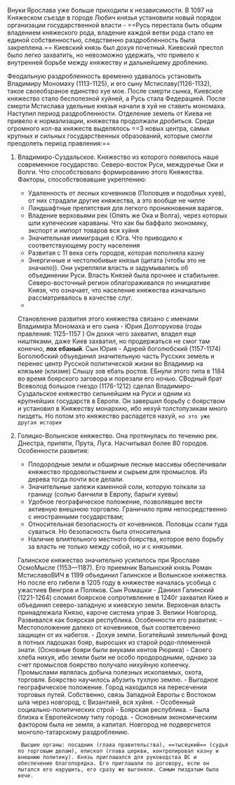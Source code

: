 
Внуки Ярослава уже больше приходили к независимости. 
В 1097 на Княжеском съезде в городе Любич князья установили новый порядок организации государственной власти - ==Русь перестала быть общим владением княжеского рода, владение каждой ветви рода стало ее единой собственностью, следственно раздробленность была закреплена.== Киевский князь был дохуя почетный. Киевский престол было легко захватить, но невозможно удержать, что привело к внутренней борьбе между княжеству и дальнейшему дроблению.

Феодальную раздробленность временно удавалось установить Владимиру Мономаху (1113-1125), и его сыну Мстиславу(1126-1132), такое своеобзраное единство хуе мое. После смерти сынка, Киевское княжество стало бесполезной хуйней, а Русь стала Федерацией. После смерти Мстислава удельные князья начали в хуй не ставить мономаха. Наступил период раздробленности. Отделение земель от Киева не привело к нормализации, княжества продолжали дробиться. Среди огромного кол-ва княжеств выделялось ==3 новых центра, самых крупных и сильных государственных образований, которые смогли преодолеть период  правления:==

1. Владимиро-Суздальское. Княжество из которого появилось наше современное государство. Северо-восток Руси, междуречье Оки и Волги. Что способствовало формированию этого Княжества. Факторы, способствовавшие укреплению:
	- Удаленность от лесных кочевников (Половцев и подобных хуев), от них страдали другие княжества, а это вообще не чилле
	- Ландшафтные препятствия для легкого проникновения варягов. 
	- Владение верховьями рек (Опять же Ока и Волга), через которых шли купеческие караваны. Что как бы баффало экономику, экспорт и импорт товаров вся хуйня
	- Значительная иммиграция с Юга. Что приводило к соответствующему росту населения
	- Развитая с 11 века сеть городов, которая пополняла казну
	- Энергичные и честолюбивые князья (цитата (чтобы это не значило)). Они укрепляли власть и задумывались об объединении Руси. Власть Князей была прочнее и стабильнее. Северо-восточный регион облагораживался по инициативе Князя, что означает, что население княжества изначально рассматривалось в качестве слуг. 
	- 
	Становление развития этого княжества связано с именами Владимира Мономаха и его сына - Юрия Долгорукова (годы правления: 1125-1157 ) Он дохкя чего захватил, владел еще ништяками, даже Киев захватил, но продержаться не смог там конечно, **лох ебаный**. Сын Юрия - Аднрей боголюбский (1157-1174) Боголюбский объуединил значительную часть Русских земель и перенес центр Русской политической жизни во Владимир на клязьме (клизме) Слышу зов ебать ростов. ЕБнули этого типа в 1184 во время боярского заговора и порезали его ночью. СВодный брат Всеволод большое гнездо (1176-1212) сделал Владимиро-Суздальское княжество сильнейшим на Руси и одним из крупнейших государств в Европе. Он завершил борьбу с боярством и установил в Княжеству монархию, ибо нехуй толстопузикам много пиздеть. Но потом это княжество распадется нахуй, `но это уже другая история`
2. Голицко-Волынское княжество. Она протянулась по течению рек. Днестра, припяти, Прута, Луга. Насчитывал более 80 городов. Особенности развития:
	 - Плодородные земли и обширные лесные массивы обеспечивали княжество продовольствием и сырьем для промыслов. Из дерева тогда почти все делали. 
	 - Значительные залежи каменной соли, которую толкали за границу (солью банчили в Европу, барыги хуевы)
	 - Удобное географическое положение, позволявшее вести активную внешнюю торговлю. Граничило прям непосредственно с иностранными государствам;
	 - Относительная безопасность от кочевников. Половцы ссали туда суваться. Но безопасность была относительна
	 - Наличие влиятельного местного боярства, которое вело борьбу за власть не только между собой, но и с князьями. 
	 
	  Галинское княжество значительно усилилось при Ярославе ОсмоМысле (1153—1187). Его приемник Валынский князь Роман МстиславоВИЧ в 1199 объединил Галинское и Волынское княжества. Но после его гибели в 1205 году в княжестве началась усобица с ужастиев Венгров и Поляков. Сын Ромашки - Даниил Галинский (1221-1264) сломил боярское сопротивление в 1240г захватил Киев и объединил северо-западную и киевскую земли. Верховная власть принадлежала Князю, кароче система управ
	3. Велики Новгород. Развивался как боярская республика. Особенности его развития:
		- Местоположение далеко от кочевников, был соответсвенно защищен от их набегов. 
		- Дохуя земли. Богатейший земельный фонд в потных ладошках бояр, выросших из старой родо-племенной знати. (Основные бояри были внуками кентов Рюрика)
		- Своего хлеба нихуя, ибо земли были не особо продородными, однако за счет промыслов боярство получало нихуйную копеечку. Промыслами являлась добыча полезных ископаемых, охота, торговля. Боярство научилось абузить тухлую землю. 
		- Выгодное географическое положение. Город находился на пересечении торговых путей. Собственно, связь Западной Европы с Востоком шла через новгород, с Византией, вся хуйня.
		- Особенный социально-политических строй - Боярская республика.
		- Была близка к Европейскому типу города. 
		- Основным экономическим фактором была не земля, а капитал. Новгород не подвергнется монголо-татарскому раздроблению. 
		
		Высшие органы: посадник (глава правительства), ==тысяцкий== (судья по торговым делам), епископ (глава церкви, контролировал казну и внешнюю политику). Князь приглашался для руководства ВС и обеспечение благопорядка. Его приглашали по договору, если он пытался его нарушить, его сразу же выгоняли. Самым пиздатым была вече.
